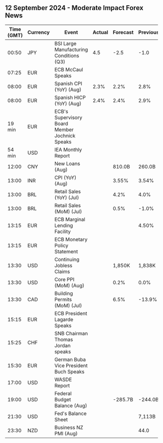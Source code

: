 ## 12 September 2024 - Moderate Impact Forex News

| Time (GMT) | Currency | Event | Actual | Forecast | Previous |
|------|----------|-------|--------|----------|----------|
| 00:50 | JPY | BSI Large Manufacturing Conditions (Q3) | 4.5 | -2.5 | -1.0 |
| 07:25 | EUR | ECB McCaul Speaks |  |  |  |
| 08:00 | EUR | Spanish CPI (YoY) (Aug) | 2.3% | 2.2% | 2.8% |
| 08:00 | EUR | Spanish HICP (YoY) (Aug) | 2.4% | 2.4% | 2.9% |
| 19 min | EUR | ECB's Supervisory Board Member Jochnick Speaks |  |  |  |
| 54 min | USD | IEA Monthly Report |  |  |  |
| 12:00 | CNY | New Loans (Aug) |  | 810.0B | 260.0B |
| 13:00 | INR | CPI (YoY) (Aug) |  | 3.55% | 3.54% |
| 13:00 | BRL | Retail Sales (YoY) (Jul) |  | 4.2% | 4.0% |
| 13:00 | BRL | Retail Sales (MoM) (Jul) |  | 0.5% | -1.0% |
| 13:15 | EUR | ECB Marginal Lending Facility |  |  | 4.50% |
| 13:15 | EUR | ECB Monetary Policy Statement |  |  |  |
| 13:30 | USD | Continuing Jobless Claims |  | 1,850K | 1,838K |
| 13:30 | USD | Core PPI (MoM) (Aug) |  | 0.2% | 0.0% |
| 13:30 | CAD | Building Permits (MoM) (Jul) |  | 6.5% | -13.9% |
| 15:15 | EUR | ECB President Lagarde Speaks |  |  |  |
| 15:25 | CHF | SNB Chairman Thomas Jordan speaks |  |  |  |
| 15:30 | EUR | German Buba Vice President Buch Speaks |  |  |  |
| 17:00 | USD | WASDE Report |  |  |  |
| 19:00 | USD | Federal Budget Balance (Aug) |  | -285.7B | -244.0B |
| 21:30 | USD | Fed's Balance Sheet |  |  | 7,113B |
| 23:30 | NZD | Business NZ PMI (Aug) |  |  | 44.0 |
